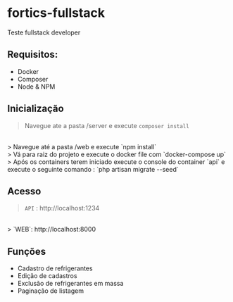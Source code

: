 # fortics-fullstack
Teste fullstack developer

## Requisitos:
- Docker
- Composer
- Node & NPM

## Inicialização
> Navegue ate a pasta /server e execute `composer install`
<br>
> Navegue até a pasta /web e execute `npm install`
<br>
> Vá para raiz do projeto e execute o docker file com `docker-compose up`
<br>
> Após os containers terem iniciado execute o console do container `api` e execute o seguinte comando : `php artisan migrate --seed`

## Acesso
> `API` : http://localhost:1234
<br>
> `WEB`: http://localhost:8000

## Funções

- Cadastro de refrigerantes
- Edição de cadastros
- Exclusão de refrigerantes em massa
- Paginação de listagem 
